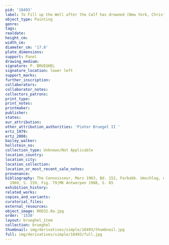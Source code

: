 ```yaml
---
pid: '18493'
label: To Fill up the Well after the Calf has drowned (New York, Christie&apos;s)
object_type: Painting
genre: 
tags: 
realdate: 
height_cm: 
width_cm: 
diameter_cm: '17.8'
plate_dimensions: 
support: Panel
drawing_medium: 
signature: P. BRUEGHEL
signature_location: lower left
support_marks: 
further_inscription: 
collaborators: 
collaborator_notes: 
collectors_patrons: 
print_type: 
print_notes: 
printmaker: 
publisher: 
states: 
our_attribution: 
other_attribution_authorities: 'Pieter Bruegel II '
ertz_1979: 
ertz_2008: 
bailey_walker: 
hollstein_no: 
collection_type: Unknown/Not Applicable
location_country: 
location_city: 
location_collection: 
location_or_most_recent_sale_notes: 
provenance: 
bibliography: The Connoisseur, Marz 1963, Bd. 152, Farbabb. Umschlag, und S. 200|Marlier
  1969, S. 159, Fig. 79|MK Antwerpen 1988, S. 65
exhibition_history: 
related_works: 
copies_and_variants: 
curatorial_files: 
external_resources: 
object_image: RKD32.0a.jpg
order: '1530'
layout: brueghel_item
collection: brueghel
thumbnail: img/derivatives/simple/18493/thumbnail.jpg
full: img/derivatives/simple/18493/full.jpg
---
```

